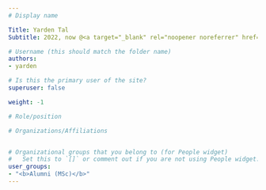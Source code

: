 ```yaml
---
# Display name

Title: Yarden Tal
Subtitle: 2022, now @<a target="_blank" rel="noopener noreferrer" href='https://www.sparkbeyond.com/'>SparkBeyond</a>

# Username (this should match the folder name)
authors:
- yarden

# Is this the primary user of the site?
superuser: false

weight: -1

# Role/position

# Organizations/Affiliations


# Organizational groups that you belong to (for People widget)
#   Set this to `[]` or comment out if you are not using People widget.
user_groups:
- "<b>Alumni (MSc)</b>"
---
```


